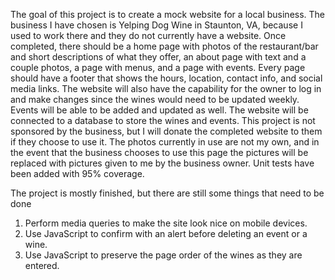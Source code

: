 The goal of this project is to create a mock website for a local business. The business I have chosen is Yelping Dog Wine in Staunton, VA, because I used to work there and they do not currently have a website. Once completed, there should be a home page with photos of the restaurant/bar and short descriptions of what they offer, an about page with text and a couple photos, a page with menus, and a page with events. Every page should have a footer that shows the hours, location, contact info, and social media links. The website will also have the capability for the owner to log in and make changes since the wines would need to be updated weekly. Events will be able to be added and updated as well. The website will be connected to a database to store the wines and events. This project is not sponsored by the business, but I will donate the completed website to them if they choose to use it. The photos currently in use are not my own, and in the event that the business chooses to use this page the pictures will be replaced with pictures given to me by the business owner. Unit tests have been added with 95% coverage.

The project is mostly finished, but there are still some things that need to be done
  1. Perform media queries to make the site look nice on mobile devices.
  2. Use JavaScript to confirm with an alert before deleting an event or a wine.
  3. Use JavaScript to preserve the page order of the wines as they are entered.
